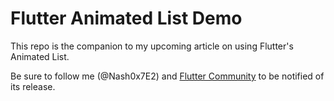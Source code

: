 # Flutter Animated List Demo 
This repo is the companion to my upcoming article on using Flutter's Animated List. 

Be sure to follow me (@Nash0x7E2) and [Flutter Community](https://medium.com/flutter-community) to be notified of its release. 